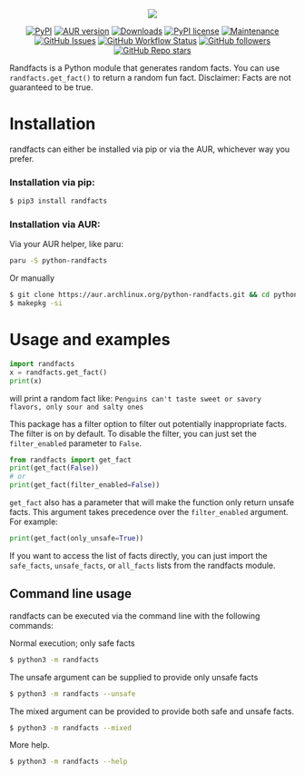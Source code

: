 <p align="center">
<img src="https://raw.githubusercontent.com/TabulateJarl8/randfacts/master/imgs/logo-embedded-font.svg" />
</p>
<p align="center">
	<a href="https://badge.fury.io/py/randfacts"><img alt="PyPI" src="https://img.shields.io/pypi/v/randfacts" /></a>
	<a href="https://aur.archlinux.org/packages/python-randfacts/"><img alt="AUR version" src="https://img.shields.io/aur/version/python-randfacts"></a>
	<a href="https://pepy.tech/project/randfacts"><img alt="Downloads" src="https://pepy.tech/badge/randfacts" /></a>
	<a href="https://pypi.python.org/pypi/randfacts/"><img alt="PyPI license" src="https://img.shields.io/pypi/l/randfacts.svg" /></a>
	<a href="https://GitHub.com/TabulateJarl8/randfacts/graphs/commit-activity"><img alt="Maintenance" src="https://img.shields.io/badge/Maintained%3F-yes-green.svg" /></a>
	<a href="https://GitHub.com/TabulateJarl8/randfacts/issues/"><img alt="GitHub Issues" src="https://img.shields.io/github/issues/TabulateJarl8/randfacts.svg" /></a>
	<a href="https://github.com/TabulateJarl8/randfacts/actions/workflows/main.yml"><img alt="GitHub Workflow Status" src="https://img.shields.io/github/workflow/status/TabulateJarl8/randfacts/CI?label=Duplicate%20Facts%20Test" /></a>
	<a href="https://github.com/TabulateJarl8"><img alt="GitHub followers" src="https://img.shields.io/github/followers/TabulateJarl8?style=social" /></a>
	<a href="https://github.com/TabulateJarl8/randfacts"><img alt="GitHub Repo stars" src="https://img.shields.io/github/stars/TabulateJarl8/randfacts?style=social" /></a>
</p>

Randfacts is a Python module that generates random facts. You can use `randfacts.get_fact()` to return a random fun fact. Disclaimer: Facts are not guaranteed to be true.

# Installation

randfacts can either be installed via pip or via the AUR, whichever way you prefer.

### Installation via pip:

```sh
$ pip3 install randfacts
```

### Installation via AUR:

Via your AUR helper, like paru:
```sh
paru -S python-randfacts
```

Or manually
```sh
$ git clone https://aur.archlinux.org/python-randfacts.git && cd python-randfacts
$ makepkg -si
```

# Usage and examples

```python
import randfacts
x = randfacts.get_fact()
print(x)
```
will print a random fact like:
`Penguins can't taste sweet or savory flavors, only sour and salty ones`

This package has a filter option to filter out potentially inappropriate facts. The filter is on by default. To disable the filter, you can just set the `filter_enabled` parameter to `False`.
```python
from randfacts import get_fact
print(get_fact(False))
# or
print(get_fact(filter_enabled=False))
```

`get_fact` also has a parameter that will make the function only return unsafe facts. This argument takes precedence over the `filter_enabled` argument. For example:

```py
print(get_fact(only_unsafe=True))
```

If you want to access the list of facts directly, you can just import the `safe_facts`, `unsafe_facts`, or `all_facts` lists from the randfacts module.


## Command line usage

randfacts can be executed via the command line with the following commands:

Normal execution; only safe facts

```sh
$ python3 -m randfacts
```

The unsafe argument can be supplied to provide only unsafe facts

```sh
$ python3 -m randfacts --unsafe
```

The mixed argument can be provided to provide both safe and unsafe facts.

```sh
$ python3 -m randfacts --mixed
```

More help.

```sh
$ python3 -m randfacts --help
```
